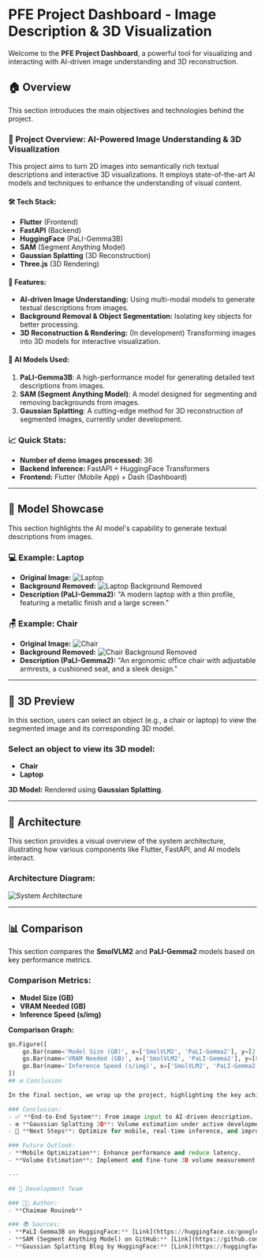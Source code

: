 # PFE Project Dashboard - Image Description & 3D Visualization

Welcome to the **PFE Project Dashboard**, a powerful tool for visualizing and interacting with AI-driven image understanding and 3D reconstruction.

## 🏠 Overview

This section introduces the main objectives and technologies behind the project.

### 📌 Project Overview: AI-Powered Image Understanding & 3D Visualization
This project aims to turn 2D images into semantically rich textual descriptions and interactive 3D visualizations. It employs state-of-the-art AI models and techniques to enhance the understanding of visual content.

#### 🛠️ Tech Stack:
- **Flutter** (Frontend)
- **FastAPI** (Backend)
- **HuggingFace** (PaLI-Gemma3B)
- **SAM** (Segment Anything Model)
- **Gaussian Splatting** (3D Reconstruction)
- **Three.js** (3D Rendering)

#### 🌟 Features:
- **AI-driven Image Understanding:** Using multi-modal models to generate textual descriptions from images.
- **Background Removal & Object Segmentation:** Isolating key objects for better processing.
- **3D Reconstruction & Rendering:** (In development) Transforming images into 3D models for interactive visualization.

#### 🧠 AI Models Used:
1. **PaLI-Gemma3B**: A high-performance model for generating detailed text descriptions from images.
2. **SAM (Segment Anything Model)**: A model designed for segmenting and removing backgrounds from images.
3. **Gaussian Splatting**: A cutting-edge method for 3D reconstruction of segmented images, currently under development.

### 📈 Quick Stats:
- **Number of demo images processed:** 36
- **Backend Inference:** FastAPI + HuggingFace Transformers
- **Frontend:** Flutter (Mobile App) + Dash (Dashboard)

---

## 🧠 Model Showcase

This section highlights the AI model's capability to generate textual descriptions from images.

### 💻 Example: Laptop

- **Original Image:** 
  ![Laptop](assets/demo_laptop.jpg)
- **Background Removed:** 
  ![Laptop Background Removed](assets/demo_laptop_background_removed.jpg)
- **Description (PaLI-Gemma2):** 
  "A modern laptop with a thin profile, featuring a metallic finish and a large screen."

### 🪑 Example: Chair

- **Original Image:** 
  ![Chair](assets/demo_chair.jpg)
- **Background Removed:** 
  ![Chair Background Removed](assets/demo_chair_background_removed.jpg)
- **Description (PaLI-Gemma2):** 
  "An ergonomic office chair with adjustable armrests, a cushioned seat, and a sleek design."

---

## 🧊 3D Preview

In this section, users can select an object (e.g., a chair or laptop) to view the segmented image and its corresponding 3D model.

### Select an object to view its 3D model:
- **Chair**
- **Laptop**

**3D Model:** Rendered using **Gaussian Splatting**.

---

## 📐 Architecture

This section provides a visual overview of the system architecture, illustrating how various components like Flutter, FastAPI, and AI models interact.

### Architecture Diagram:
![System Architecture](assets/architecture.png)

---

## 📊 Comparison

This section compares the **SmolVLM2** and **PaLI-Gemma2** models based on key performance metrics.

### Comparison Metrics:
- **Model Size (GB)**
- **VRAM Needed (GB)**
- **Inference Speed (s/img)**

**Comparison Graph:**
```python
go.Figure([
    go.Bar(name='Model Size (GB)', x=['SmolVLM2', 'PaLI-Gemma2'], y=[2.2, 10]),
    go.Bar(name='VRAM Needed (GB)', x=['SmolVLM2', 'PaLI-Gemma2'], y=[8, 40]),
    go.Bar(name='Inference Speed (s/img)', x=['SmolVLM2', 'PaLI-Gemma2'], y=[2, 7])
])
## 🔚 Conclusion

In the final section, we wrap up the project, highlighting the key achievements and next steps.

### Conclusion:
- ✅ **End-to-End System**: From image input to AI-driven description.
- ⚙️ **Gaussian Splatting 3D**: Volume estimation under active development.
- 🚀 **Next Steps**: Optimize for mobile, real-time inference, and improved UX.

### Future Outlook:
- **Mobile Optimization**: Enhance performance and reduce latency.
- **Volume Estimation**: Implement and fine-tune 3D volume measurement features.

---

## 🚀 Development Team

### 👩‍💻 Author:
- **Chaimae Rouineb**

### 📚 Sources:
- **PaLI-Gemma3B on HuggingFace:** [Link](https://huggingface.co/google/paligemma-3b-pt-448)
- **SAM (Segment Anything Model) on GitHub:** [Link](https://github.com/facebookresearch/segment-anything)
- **Gaussian Splatting Blog by HuggingFace:** [Link](https://huggingface.co/blog/gaussian-splatting)
